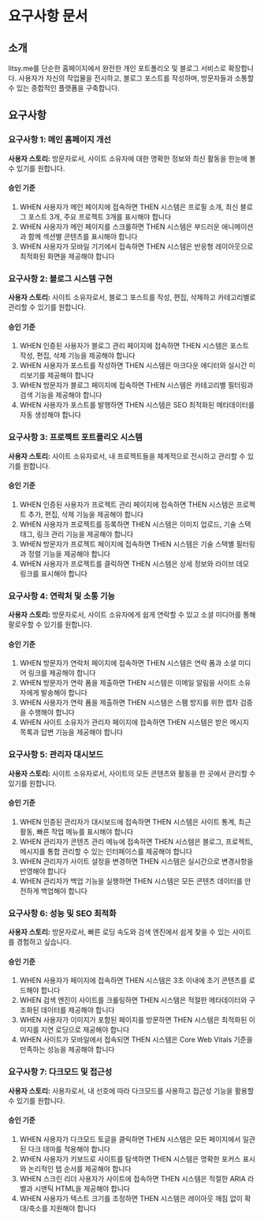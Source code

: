 # 요구사항 문서

## 소개

litsy.me를 단순한 홈페이지에서 완전한 개인 포트폴리오 및 블로그 서비스로 확장합니다. 사용자가 자신의 작업물을 전시하고, 블로그 포스트를 작성하며, 방문자들과 소통할 수 있는 종합적인 플랫폼을 구축합니다.

## 요구사항

### 요구사항 1: 메인 홈페이지 개선

**사용자 스토리:** 방문자로서, 사이트 소유자에 대한 명확한 정보와 최신 활동을 한눈에 볼 수 있기를 원합니다.

#### 승인 기준

1. WHEN 사용자가 메인 페이지에 접속하면 THEN 시스템은 프로필 소개, 최신 블로그 포스트 3개, 주요 프로젝트 3개를 표시해야 합니다
2. WHEN 사용자가 메인 페이지를 스크롤하면 THEN 시스템은 부드러운 애니메이션과 함께 섹션별 콘텐츠를 표시해야 합니다
3. WHEN 사용자가 모바일 기기에서 접속하면 THEN 시스템은 반응형 레이아웃으로 최적화된 화면을 제공해야 합니다

### 요구사항 2: 블로그 시스템 구현

**사용자 스토리:** 사이트 소유자로서, 블로그 포스트를 작성, 편집, 삭제하고 카테고리별로 관리할 수 있기를 원합니다.

#### 승인 기준

1. WHEN 인증된 사용자가 블로그 관리 페이지에 접속하면 THEN 시스템은 포스트 작성, 편집, 삭제 기능을 제공해야 합니다
2. WHEN 사용자가 포스트를 작성하면 THEN 시스템은 마크다운 에디터와 실시간 미리보기를 제공해야 합니다
3. WHEN 방문자가 블로그 페이지에 접속하면 THEN 시스템은 카테고리별 필터링과 검색 기능을 제공해야 합니다
4. WHEN 사용자가 포스트를 발행하면 THEN 시스템은 SEO 최적화된 메타데이터를 자동 생성해야 합니다

### 요구사항 3: 프로젝트 포트폴리오 시스템

**사용자 스토리:** 사이트 소유자로서, 내 프로젝트들을 체계적으로 전시하고 관리할 수 있기를 원합니다.

#### 승인 기준

1. WHEN 인증된 사용자가 프로젝트 관리 페이지에 접속하면 THEN 시스템은 프로젝트 추가, 편집, 삭제 기능을 제공해야 합니다
2. WHEN 사용자가 프로젝트를 등록하면 THEN 시스템은 이미지 업로드, 기술 스택 태그, 링크 관리 기능을 제공해야 합니다
3. WHEN 방문자가 프로젝트 페이지에 접속하면 THEN 시스템은 기술 스택별 필터링과 정렬 기능을 제공해야 합니다
4. WHEN 사용자가 프로젝트를 클릭하면 THEN 시스템은 상세 정보와 라이브 데모 링크를 표시해야 합니다

### 요구사항 4: 연락처 및 소통 기능

**사용자 스토리:** 방문자로서, 사이트 소유자에게 쉽게 연락할 수 있고 소셜 미디어를 통해 팔로우할 수 있기를 원합니다.

#### 승인 기준

1. WHEN 방문자가 연락처 페이지에 접속하면 THEN 시스템은 연락 폼과 소셜 미디어 링크를 제공해야 합니다
2. WHEN 방문자가 연락 폼을 제출하면 THEN 시스템은 이메일 알림을 사이트 소유자에게 발송해야 합니다
3. WHEN 사용자가 연락 폼을 제출하면 THEN 시스템은 스팸 방지를 위한 캡차 검증을 수행해야 합니다
4. WHEN 사이트 소유자가 관리자 페이지에 접속하면 THEN 시스템은 받은 메시지 목록과 답변 기능을 제공해야 합니다

### 요구사항 5: 관리자 대시보드

**사용자 스토리:** 사이트 소유자로서, 사이트의 모든 콘텐츠와 활동을 한 곳에서 관리할 수 있기를 원합니다.

#### 승인 기준

1. WHEN 인증된 관리자가 대시보드에 접속하면 THEN 시스템은 사이트 통계, 최근 활동, 빠른 작업 메뉴를 표시해야 합니다
2. WHEN 관리자가 콘텐츠 관리 메뉴에 접속하면 THEN 시스템은 블로그, 프로젝트, 메시지를 통합 관리할 수 있는 인터페이스를 제공해야 합니다
3. WHEN 관리자가 사이트 설정을 변경하면 THEN 시스템은 실시간으로 변경사항을 반영해야 합니다
4. WHEN 관리자가 백업 기능을 실행하면 THEN 시스템은 모든 콘텐츠 데이터를 안전하게 백업해야 합니다

### 요구사항 6: 성능 및 SEO 최적화

**사용자 스토리:** 방문자로서, 빠른 로딩 속도와 검색 엔진에서 쉽게 찾을 수 있는 사이트를 경험하고 싶습니다.

#### 승인 기준

1. WHEN 사용자가 페이지에 접속하면 THEN 시스템은 3초 이내에 초기 콘텐츠를 로드해야 합니다
2. WHEN 검색 엔진이 사이트를 크롤링하면 THEN 시스템은 적절한 메타데이터와 구조화된 데이터를 제공해야 합니다
3. WHEN 사용자가 이미지가 포함된 페이지를 방문하면 THEN 시스템은 최적화된 이미지를 지연 로딩으로 제공해야 합니다
4. WHEN 사이트가 모바일에서 접속되면 THEN 시스템은 Core Web Vitals 기준을 만족하는 성능을 제공해야 합니다

### 요구사항 7: 다크모드 및 접근성

**사용자 스토리:** 사용자로서, 내 선호에 따라 다크모드를 사용하고 접근성 기능을 활용할 수 있기를 원합니다.

#### 승인 기준

1. WHEN 사용자가 다크모드 토글을 클릭하면 THEN 시스템은 모든 페이지에서 일관된 다크 테마를 적용해야 합니다
2. WHEN 사용자가 키보드로 사이트를 탐색하면 THEN 시스템은 명확한 포커스 표시와 논리적인 탭 순서를 제공해야 합니다
3. WHEN 스크린 리더 사용자가 사이트에 접속하면 THEN 시스템은 적절한 ARIA 라벨과 시맨틱 HTML을 제공해야 합니다
4. WHEN 사용자가 텍스트 크기를 조정하면 THEN 시스템은 레이아웃 깨짐 없이 확대/축소를 지원해야 합니다